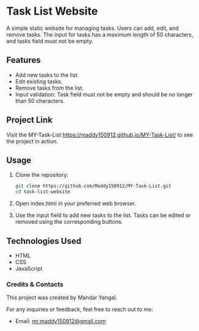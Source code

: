# Task List Website

A simple static website for managing tasks. Users can add, edit, and remove tasks. The input for tasks has a maximum length of 50 characters, and tasks field must not be empty.

## Features

- Add new tasks to the list.
- Edit existing tasks.
- Remove tasks from the list.
- Input validation: Task field must not be empty and should be no longer than 50 characters.

## Project Link

Visit the MY-Task-List https://maddy150912.github.io/MY-Task-List/ to see the project in action.

## Usage

1. Clone the repository:

   ```bash
   git clone https://github.com/Maddy150912/MY-Task-List.git
   cd task-list-website

2. Open index.html in your preferred web browser.
3. Use the input field to add new tasks to the list. Tasks can be edited or removed using the corresponding buttons.

## Technologies Used

 - HTML
 - CSS
 - JavaScript

### Credits & Contacts

This project was created by Mandar Yangal.

For any inquiries or feedback, feel free to reach out to me:

- Email: mr.maddy150912@gmail.com
